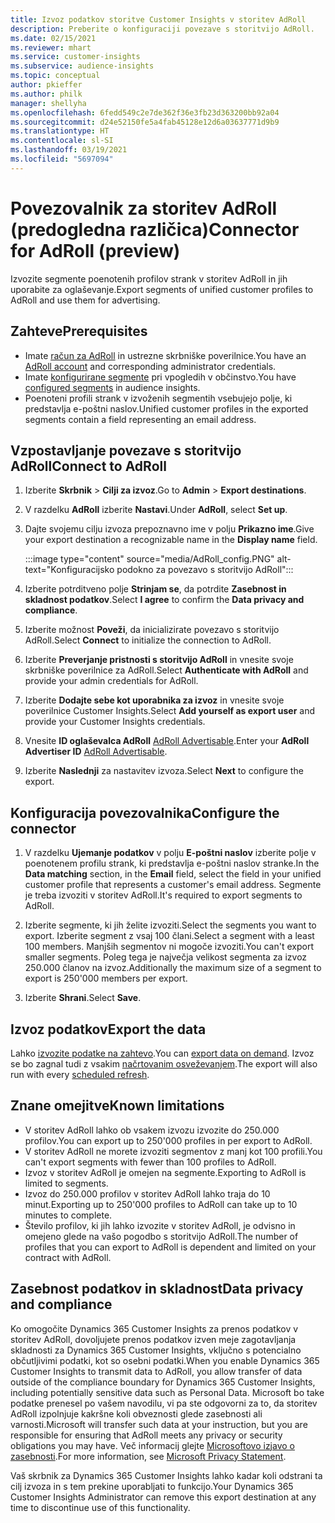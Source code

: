 ```yaml
---
title: Izvoz podatkov storitve Customer Insights v storitev AdRoll
description: Preberite o konfiguraciji povezave s storitvijo AdRoll.
ms.date: 02/15/2021
ms.reviewer: mhart
ms.service: customer-insights
ms.subservice: audience-insights
ms.topic: conceptual
author: pkieffer
ms.author: philk
manager: shellyha
ms.openlocfilehash: 6fedd549c2e7de362f36e3fb23d363200bb92a04
ms.sourcegitcommit: d24e52150fe5a4fab45128e12d6a03637771d9b9
ms.translationtype: HT
ms.contentlocale: sl-SI
ms.lasthandoff: 03/19/2021
ms.locfileid: "5697094"
---
```

# <a name="connector-for-adroll-preview"></a><span data-ttu-id="e1e2e-103">Povezovalnik za storitev AdRoll (predogledna različica)</span><span class="sxs-lookup"><span data-stu-id="e1e2e-103">Connector for AdRoll (preview)</span></span>

<span data-ttu-id="e1e2e-104">Izvozite segmente poenotenih profilov strank v storitev AdRoll in jih uporabite za oglaševanje.</span><span class="sxs-lookup"><span data-stu-id="e1e2e-104">Export segments of unified customer profiles to AdRoll and use them for advertising.</span></span> 

## <a name="prerequisites"></a><span data-ttu-id="e1e2e-105">Zahteve</span><span class="sxs-lookup"><span data-stu-id="e1e2e-105">Prerequisites</span></span>

-   <span data-ttu-id="e1e2e-106">Imate [račun za AdRoll](https://www.adroll.com/) in ustrezne skrbniške poverilnice.</span><span class="sxs-lookup"><span data-stu-id="e1e2e-106">You have an [AdRoll account](https://www.adroll.com/) and corresponding administrator credentials.</span></span>
-   <span data-ttu-id="e1e2e-107">Imate [konfigurirane segmente](segments.md) pri vpogledih v občinstvo.</span><span class="sxs-lookup"><span data-stu-id="e1e2e-107">You have [configured segments](segments.md) in audience insights.</span></span>
-   <span data-ttu-id="e1e2e-108">Poenoteni profili strank v izvoženih segmentih vsebujejo polje, ki predstavlja e-poštni naslov.</span><span class="sxs-lookup"><span data-stu-id="e1e2e-108">Unified customer profiles in the exported segments contain a field representing an email address.</span></span>

## <a name="connect-to-adroll"></a><span data-ttu-id="e1e2e-109">Vzpostavljanje povezave s storitvijo AdRoll</span><span class="sxs-lookup"><span data-stu-id="e1e2e-109">Connect to AdRoll</span></span>

1. <span data-ttu-id="e1e2e-110">Izberite **Skrbnik** > **Cilji za izvoz**.</span><span class="sxs-lookup"><span data-stu-id="e1e2e-110">Go to **Admin** > **Export destinations**.</span></span>

1. <span data-ttu-id="e1e2e-111">V razdelku **AdRoll** izberite **Nastavi**.</span><span class="sxs-lookup"><span data-stu-id="e1e2e-111">Under **AdRoll**, select **Set up**.</span></span>

1. <span data-ttu-id="e1e2e-112">Dajte svojemu cilju izvoza prepoznavno ime v polju **Prikazno ime**.</span><span class="sxs-lookup"><span data-stu-id="e1e2e-112">Give your export destination a recognizable name in the **Display name** field.</span></span>

   :::image type="content" source="media/AdRoll_config.PNG" alt-text="Konfiguracijsko podokno za povezavo s storitvijo AdRoll":::

1. <span data-ttu-id="e1e2e-114">Izberite potrditveno polje **Strinjam se**, da potrdite **Zasebnost in skladnost podatkov**.</span><span class="sxs-lookup"><span data-stu-id="e1e2e-114">Select **I agree** to confirm the **Data privacy and compliance**.</span></span>

1. <span data-ttu-id="e1e2e-115">Izberite možnost **Poveži**, da inicializirate povezavo s storitvijo AdRoll.</span><span class="sxs-lookup"><span data-stu-id="e1e2e-115">Select **Connect** to initialize the connection to AdRoll.</span></span>

1. <span data-ttu-id="e1e2e-116">Izberite **Preverjanje pristnosti s storitvijo AdRoll** in vnesite svoje skrbniške poverilnice za AdRoll.</span><span class="sxs-lookup"><span data-stu-id="e1e2e-116">Select **Authenticate with AdRoll** and provide your admin credentials for AdRoll.</span></span> 

1. <span data-ttu-id="e1e2e-117">Izberite **Dodajte sebe kot uporabnika za izvoz** in vnesite svoje poverilnice Customer Insights.</span><span class="sxs-lookup"><span data-stu-id="e1e2e-117">Select **Add yourself as export user** and provide your Customer Insights credentials.</span></span>

1. <span data-ttu-id="e1e2e-118">Vnesite **ID oglaševalca AdRoll** [AdRoll Advertisable](https://help.adroll.com/hc/en-us/articles/212011838-Advertiser-Profiles).</span><span class="sxs-lookup"><span data-stu-id="e1e2e-118">Enter your **AdRoll Advertiser ID** [AdRoll Advertisable](https://help.adroll.com/hc/en-us/articles/212011838-Advertiser-Profiles).</span></span>

1. <span data-ttu-id="e1e2e-119">Izberite **Naslednji** za nastavitev izvoza.</span><span class="sxs-lookup"><span data-stu-id="e1e2e-119">Select **Next** to configure the export.</span></span>

## <a name="configure-the-connector"></a><span data-ttu-id="e1e2e-120">Konfiguracija povezovalnika</span><span class="sxs-lookup"><span data-stu-id="e1e2e-120">Configure the connector</span></span>

1. <span data-ttu-id="e1e2e-121">V razdelku **Ujemanje podatkov** v polju **E-poštni naslov** izberite polje v poenotenem profilu strank, ki predstavlja e-poštni naslov stranke.</span><span class="sxs-lookup"><span data-stu-id="e1e2e-121">In the **Data matching** section, in the **Email** field, select the field in your unified customer profile that represents a customer's email address.</span></span> <span data-ttu-id="e1e2e-122">Segmente je treba izvoziti v storitev AdRoll.</span><span class="sxs-lookup"><span data-stu-id="e1e2e-122">It's required to export segments to AdRoll.</span></span>

1. <span data-ttu-id="e1e2e-123">Izberite segmente, ki jih želite izvoziti.</span><span class="sxs-lookup"><span data-stu-id="e1e2e-123">Select the segments you want to export.</span></span> <span data-ttu-id="e1e2e-124">Izberite segment z vsaj 100 člani.</span><span class="sxs-lookup"><span data-stu-id="e1e2e-124">Select a segment with a least 100 members.</span></span> <span data-ttu-id="e1e2e-125">Manjših segmentov ni mogoče izvoziti.</span><span class="sxs-lookup"><span data-stu-id="e1e2e-125">You can't export smaller segments.</span></span> <span data-ttu-id="e1e2e-126">Poleg tega je največja velikost segmenta za izvoz 250.000 članov na izvoz.</span><span class="sxs-lookup"><span data-stu-id="e1e2e-126">Additionally the maximum size of a segment to export is 250'000 members per export.</span></span> 

1. <span data-ttu-id="e1e2e-127">Izberite **Shrani**.</span><span class="sxs-lookup"><span data-stu-id="e1e2e-127">Select **Save**.</span></span>

## <a name="export-the-data"></a><span data-ttu-id="e1e2e-128">Izvoz podatkov</span><span class="sxs-lookup"><span data-stu-id="e1e2e-128">Export the data</span></span>

<span data-ttu-id="e1e2e-129">Lahko [izvozite podatke na zahtevo](export-destinations.md).</span><span class="sxs-lookup"><span data-stu-id="e1e2e-129">You can [export data on demand](export-destinations.md).</span></span> <span data-ttu-id="e1e2e-130">Izvoz se bo zagnal tudi z vsakim [načrtovanim osveževanjem](system.md#schedule-tab).</span><span class="sxs-lookup"><span data-stu-id="e1e2e-130">The export will also run with every [scheduled refresh](system.md#schedule-tab).</span></span>

## <a name="known-limitations"></a><span data-ttu-id="e1e2e-131">Znane omejitve</span><span class="sxs-lookup"><span data-stu-id="e1e2e-131">Known limitations</span></span>

- <span data-ttu-id="e1e2e-132">V storitev AdRoll lahko ob vsakem izvozu izvozite do 250.000 profilov.</span><span class="sxs-lookup"><span data-stu-id="e1e2e-132">You can export up to 250'000 profiles in per export to AdRoll.</span></span>
- <span data-ttu-id="e1e2e-133">V storitev AdRoll ne morete izvoziti segmentov z manj kot 100 profili.</span><span class="sxs-lookup"><span data-stu-id="e1e2e-133">You can't export segments with fewer than 100 profiles to AdRoll.</span></span> 
- <span data-ttu-id="e1e2e-134">Izvoz v storitev AdRoll je omejen na segmente.</span><span class="sxs-lookup"><span data-stu-id="e1e2e-134">Exporting to AdRoll is limited to segments.</span></span>
- <span data-ttu-id="e1e2e-135">Izvoz do 250.000 profilov v storitev AdRoll lahko traja do 10 minut.</span><span class="sxs-lookup"><span data-stu-id="e1e2e-135">Exporting up to 250'000 profiles to AdRoll can take up to 10 minutes to complete.</span></span> 
- <span data-ttu-id="e1e2e-136">Število profilov, ki jih lahko izvozite v storitev AdRoll, je odvisno in omejeno glede na vašo pogodbo s storitvijo AdRoll.</span><span class="sxs-lookup"><span data-stu-id="e1e2e-136">The number of profiles that you can export to AdRoll is dependent and limited on your contract with AdRoll.</span></span>

## <a name="data-privacy-and-compliance"></a><span data-ttu-id="e1e2e-137">Zasebnost podatkov in skladnost</span><span class="sxs-lookup"><span data-stu-id="e1e2e-137">Data privacy and compliance</span></span>

<span data-ttu-id="e1e2e-138">Ko omogočite Dynamics 365 Customer Insights za prenos podatkov v storitev AdRoll, dovoljujete prenos podatkov izven meje zagotavljanja skladnosti za Dynamics 365 Customer Insights, vključno s potencialno občutljivimi podatki, kot so osebni podatki.</span><span class="sxs-lookup"><span data-stu-id="e1e2e-138">When you enable Dynamics 365 Customer Insights to transmit data to AdRoll, you allow transfer of data outside of the compliance boundary for Dynamics 365 Customer Insights, including potentially sensitive data such as Personal Data.</span></span> <span data-ttu-id="e1e2e-139">Microsoft bo take podatke prenesel po vašem navodilu, vi pa ste odgovorni za to, da storitev AdRoll izpolnjuje kakršne koli obveznosti glede zasebnosti ali varnosti.</span><span class="sxs-lookup"><span data-stu-id="e1e2e-139">Microsoft will transfer such data at your instruction, but you are responsible for ensuring that AdRoll meets any privacy or security obligations you may have.</span></span> <span data-ttu-id="e1e2e-140">Več informacij glejte [Microsoftovo izjavo o zasebnosti](https://go.microsoft.com/fwlink/?linkid=396732).</span><span class="sxs-lookup"><span data-stu-id="e1e2e-140">For more information, see [Microsoft Privacy Statement](https://go.microsoft.com/fwlink/?linkid=396732).</span></span>

<span data-ttu-id="e1e2e-141">Vaš skrbnik za Dynamics 365 Customer Insights lahko kadar koli odstrani ta cilj izvoza in s tem prekine uporabljati to funkcijo.</span><span class="sxs-lookup"><span data-stu-id="e1e2e-141">Your Dynamics 365 Customer Insights Administrator can remove this export destination at any time to discontinue use of this functionality.</span></span>

